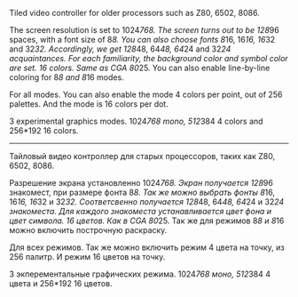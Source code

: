Tiled video controller for older processors such as Z80, 6502, 8086.

The screen resolution is set to 1024*768.
The screen turns out to be 128*96 spaces, with a font size of 8*8.
You can also choose fonts 8*16, 16*16, 16*32 and 32*32.
Accordingly, we get 128*48, 64*48, 64*24 and 32*24 acquaintances.
For each familiarity, the background color and symbol color are set. 16 colors. Same as CGA 80*25.
You can also enable line-by-line coloring for 8*8 and 8*16 modes.

For all modes.
You can also enable the mode 4 colors per point, out of 256 palettes.
And the mode is 16 colors per dot.

3 experimental graphics modes.
1024*768 mono, 512*384 4 colors and 256*192 16 colors.

--------------------------------------------------------------------------------------------------------

Тайловый видео контроллер для старых процессоров, таких как Z80, 6502, 8086. 

Разрешение экрана установленно 1024*768. 
Экран получается 128*96 знакомест,  при размере фонта 8*8.
Так же можно выбрать фонты 8*16, 16*16, 16*32 и 32*32.
Соответсвенно получается 128*48, 64*48, 64*24 и 32*24 знакоместа.
Для каждого знакоместа устанавливается цвет фона и цвет символа. 16 цветов. Как в CGA 80*25.
Так же для режимов 8*8 и 8*16 можно включить построчную раскраску.

Для всех режимов.
Так же можно включить режим 4 цвета на точку, из 256 палитр.
И режим 16 цветов на точку.

3 экперементальные графических режима.
1024*768 моно, 512*384 4 цвета и 256*192 16 цветов.
